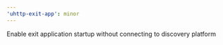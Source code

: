 ```yaml
---
'uhttp-exit-app': minor
---
```


Enable exit application startup without connecting to discovery platform
